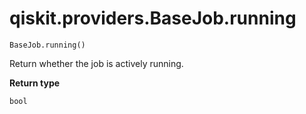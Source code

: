 # qiskit.providers.BaseJob.running

`BaseJob.running()`

Return whether the job is actively running.

**Return type**

`bool`
